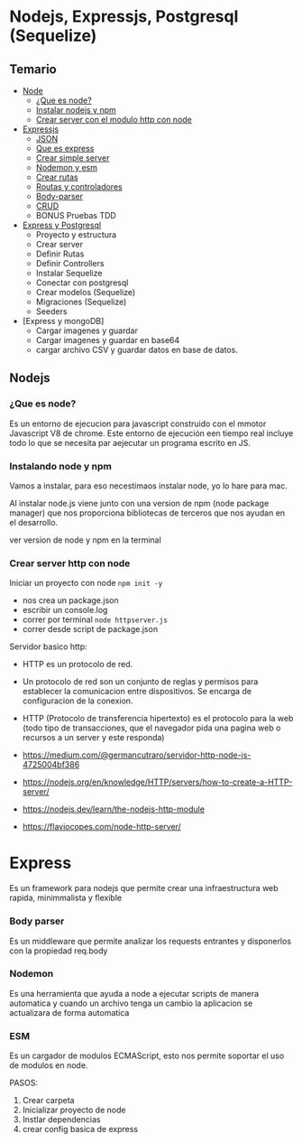 <!-- @format -->

# Nodejs, Expressjs, Postgresql (Sequelize)

## Temario

- [Node](#Nodejs)
  - [¿Que es node?](#¿Que-es-node?)
  - [Instalar nodejs y npm](#Instalando-node-y-npm)
  - [Crear server con el modulo http con node](#Crear-server-http-con-node)
- [Expressjs](#Expressjs)
  - [JSON](#JSON)
  - [Que es express](#Expres)
  - [Crear simple server](#Express-simple-server)
  - [Nodemon y esm](#Nodemon-esm)
  - [Crear rutas](#Rutas)
  - [Routas y controladores](#Rutas-y-controladores)
  - [Body-parser](#Bodyparser)
  - [CRUD](#CRUD)
  - BONUS Pruebas TDD
- [Express y Postgresql](#Conectar-con-BD-relacional)
  - Proyecto y estructura
  - Crear server
  - Definir Rutas
  - Definir Controllers
  - Instalar Sequelize
  - Conectar con postgresql
  - Crear modelos (Sequelize)
  - Migraciones (Sequelize)
  - Seeders
- [Express y mongoDB]
  - Cargar imagenes y guardar
  - Cargar imagenes y guardar en base64
  - cargar archivo CSV y guardar datos en base de datos.

## Nodejs

### ¿Que es node?

Es un entorno de ejecucion para javascript construido con el mmotor Javascript V8 de chrome.
Este entorno de ejecución een tiempo real incluye todo lo que se necesita par aejecutar un programa escrito en JS.

### Instalando node y npm

Vamos a instalar, para eso necestimaos instalar node, yo lo hare para mac.

Al instalar node.js viene junto con una version de npm (node package manager) que nos proporciona bibliotecas de terceros que nos ayudan en el desarrollo.

ver version de node y npm en la terminal

### Crear server http con node

Iniciar un proyecto con node `npm init -y`

- nos crea un package.json
- escribir un console.log
- correr por terminal `node httpserver.js`
- correr desde script de package.json

Servidor basico http:

- HTTP es un protocolo de red.
- Un protocolo de red son un conjunto de reglas y permisos para establecer la comunicacion entre dispositivos. Se encarga de configuracion de la conexion.
- HTTP (Protocolo de transferencia hipertexto) es el protocolo para la web (todo tipo de transacciones, que el navegador pida una pagina web o recursos a un server y este responda)

- https://medium.com/@germancutraro/servidor-http-node-js-4725004bf386

- https://nodejs.org/en/knowledge/HTTP/servers/how-to-create-a-HTTP-server/

- https://nodejs.dev/learn/the-nodejs-http-module

- https://flaviocopes.com/node-http-server/

# Express

Es un framework para nodejs que permite crear una infraestructura web rapida, minimmalista y flexible

### Body parser

Es un middleware que permite analizar los requests entrantes y disponerlos con la propiedad req.body

### Nodemon

Es una herramienta que ayuda a node a ejecutar scripts de manera automatica y cuando un archivo tenga un cambio la aplicacion se actualizara de forma automatica

### ESM

Es un cargador de modulos ECMAScript, esto nos permite soportar el uso de modulos en node.

PASOS:

1. Crear carpeta
2. Inicializar proyecto de node
3. Instlar dependencias
4. crear config basica de express
